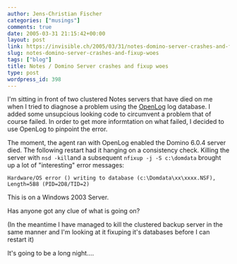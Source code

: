```yaml
---
author: Jens-Christian Fischer
categories: ["musings"]
comments: true
date: 2005-03-31 21:15:42+00:00
layout: post
link: https://invisible.ch/2005/03/31/notes-domino-server-crashes-and-fixup-woes/
slug: notes-domino-server-crashes-and-fixup-woes
tags: ["blog"]
title: Notes / Domino Server crashes and fixup woes
type: post
wordpress_id: 398
---
```


I'm sitting in front of two clustered Notes servers that have died on me when I tried to diagnose a problem using the [OpenLog][1] log database. I added some unsupcious looking code to circumvent a problem that of course failed. In order to get more informtation on what failed, I decided to use OpenLog to pinpoint the error. 

The moment, the agent ran with OpenLog enabled the Domino 6.0.4 server died. The following restart had it hanging on a consistency check. Killing the server with `nsd -kill`and a subsequent `nfixup -j -S c:\domdata` brought up a lot of "interesting" error messages:

    Hardware/OS error () writing to database (c:\Domdata\xx\xxxx.NSF), 
    Length=5B8 (PID=2D8/TID=2)

This is on a Windows 2003 Server.

Has anyone got any clue of what is going on?

(In the meantime I have managed to kill the clustered backup server in the same manner and I'm looking at it fixuping it's databases before I can restart it)

It's going to be a long night....

[1]: /archives/000384.html
